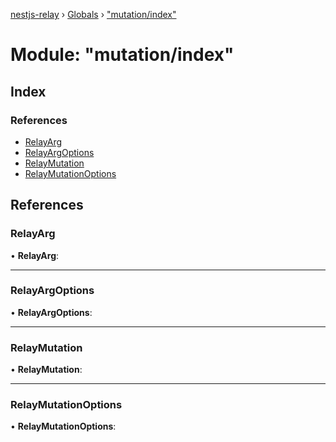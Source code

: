 [nestjs-relay](../README.md) › [Globals](../globals.md) › ["mutation/index"](_mutation_index_.md)

# Module: "mutation/index"

## Index

### References

* [RelayArg](_mutation_index_.md#relayarg)
* [RelayArgOptions](_mutation_index_.md#relayargoptions)
* [RelayMutation](_mutation_index_.md#relaymutation)
* [RelayMutationOptions](_mutation_index_.md#relaymutationoptions)

## References

###  RelayArg

• **RelayArg**:

___

###  RelayArgOptions

• **RelayArgOptions**:

___

###  RelayMutation

• **RelayMutation**:

___

###  RelayMutationOptions

• **RelayMutationOptions**:
